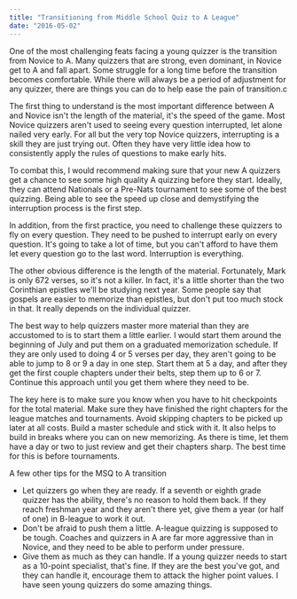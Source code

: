 ```yaml
---
title: "Transitioning from Middle School Quiz to A League"
date: "2016-05-02"
---
```


One of the most challenging feats facing a young quizzer is the transition from Novice to A. Many quizzers that are strong, even dominant, in Novice get to A and fall apart. Some struggle for a long time before the transition becomes comfortable. While there will always be a period of adjustment for any quizzer, there are things you can do to help ease the pain of transition.c

The first thing to understand is the most important difference between A and Novice isn't the length of the material, it's the speed of the game. Most Novice quizzers aren't used to seeing every question interrupted, let alone nailed very early. For all but the very top Novice quizzers, interrupting is a skill they are just trying out. Often they have very little idea how to consistently apply the rules of questions to make early hits.

To combat this, I would recommend making sure that your new A quizzers get a chance to see some high quality A quizzing before they start. Ideally, they can attend Nationals or a Pre-Nats tournament to see some of the best quizzing. Being able to see the speed up close and demystifying the interruption process is the first step.

In addition, from the first practice, you need to challenge these quizzers to fly on every question. They need to be pushed to interrupt early on every question. It's going to take a lot of time, but you can't afford to have them let every question go to the last word. Interruption is everything.

The other obvious difference is the length of the material. Fortunately, Mark is only 672 verses, so it's not a killer. In fact, it's a little shorter than the two Corinthian epistles we'll be studying next year. Some people say that gospels are easier to memorize than epistles, but don't put too much stock in that. It really depends on the individual quizzer.

The best way to help quizzers master more material than they are accustomed to is to start them a little earlier. I would start them around the beginning of July and put them on a graduated memorization schedule. If they are only used to doing 4 or 5 verses per day, they aren't going to be able to jump to 8 or 9 a day in one step. Start them at 5 a day, and after they get the first couple chapters under their belts, step them up to 6 or 7. Continue this approach until you get them where they need to be.

The key here is to make sure you know when you have to hit checkpoints for the total material. Make sure they have finished the right chapters for the league matches and tournaments. Avoid skipping chapters to be picked up later at all costs. Build a master schedule and stick with it. It also helps to build in breaks where you can on new memorizing. As there is time, let them have a day or two to just review and get their chapters sharp. The best time for this is before tournaments.

A few other tips for the MSQ to A transition

- Let quizzers go when they are ready. If a seventh or eighth grade quizzer has the ability, there's no reason to hold them back. If they reach freshman year and they aren't there yet, give them a year (or half of one) in B-league to work it out.
- Don't be afraid to push them a little. A-league quizzing is supposed to be tough. Coaches and quizzers in A are far more aggressive than in Novice, and they need to be able to perform under pressure.
- Give them as much as they can handle. If a young quizzer needs to start as a 10-point specialist, that's fine. If they are the best you've got, and they can handle it, encourage them to attack the higher point values. I have seen young quizzers do some amazing things.
